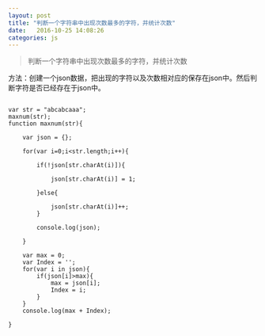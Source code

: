 ```yaml
---
layout: post
title: "判断一个字符串中出现次数最多的字符，并统计次数"
date:   2016-10-25 14:08:26
categories: js
---
```


>判断一个字符串中出现次数最多的字符，并统计次数


方法：创建一个json数据，把出现的字符以及次数相对应的保存在json中。然后判断字符是否已经存在于json中。


```

var str = "abcabcaaa";
maxnum(str);
function maxnum(str){

	var json = {};

	for(var i=0;i<str.length;i++){

		if(!json[str.charAt(i)]){

			json[str.charAt(i)] = 1;

		}else{

			json[str.charAt(i)]++;
		}

		console.log(json);

	}

	var max = 0;
	var Index = '';
	for(var i in json){
		if(json[i]>max){
			max = json[i];
			Index = i;
		}
	}
	console.log(max + Index);

}

```
